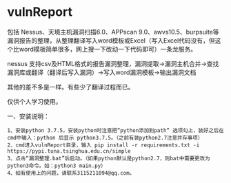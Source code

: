 # vulnReport
包括 Nessus、天境主机漏洞扫描6.0、APPscan 9.0、awvs10.5、burpsuite等漏洞报告的整理，从整理翻译写入word模板或Excel（写入Excel代码没有，但这个比word模板简单很多，网上搜一下改动一下代码即可）一条龙服务。

nessus
  支持csv及HTML格式的报告漏洞整理，漏洞提取->漏洞主机合并->查找漏洞库或翻译（翻译后写入漏洞）->写入word漏洞模板->输出漏洞文档
  
其他的差不多是一样。有些少了翻译过程而已。

仅供个人学习使用。

一、安装说明：

	1、安装python 3.7.5，安装python时注意把“python添加到path” 选项勾上，装好之后在cmd中输入：python 后显示 python3.7.5。（之前有装python2.7注意并存事项）
	2、cmd进入vulnReport目录，输入 pip install -r requirements.txt -i https://pypi.tuna.tsinghua.edu.cn/simple
	3、点击“漏洞整理.bat”后启动。（如果python默认是python2.7，则bat中需要更改为python3命令。如：python3 main.py）
	4、如有使用上的问题，请联系3115211094@qq.com。


